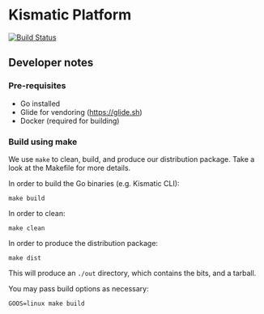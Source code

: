 # Kismatic Platform

[![Build Status](https://snap-ci.com/On8xdVQV0xY5VXICf0Fx0Vq7fVMDUAfU6JFc8Wtt94A/build_image)](https://snap-ci.com/apprenda/kismatic-platform/branch/master)

## Developer notes
### Pre-requisites
- Go installed
- Glide for vendoring (https://glide.sh)
- Docker (required for building)

### Build using make
We use `make` to clean, build, and produce our distribution package. Take a look at the Makefile for more details.

In order to build the Go binaries (e.g. Kismatic CLI):
```
make build
```

In order to clean:
```
make clean
```

In order to produce the distribution package:
```
make dist
```
This will produce an `./out` directory, which contains the bits, and a tarball.

You may pass build options as necessary:
```
GOOS=linux make build 
```


